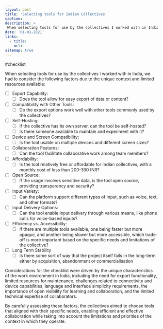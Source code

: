 ```yaml
---
layout: post
title: 'Selecting tools for Indian Collectives'
caption:  
description: >
 When selecting tools for use by the collectives I worked with in India, we had to consider the following factors due to the unique context and limited resources available
date: '01-01-2021'
links:
  - title: 
    url:
sitemap: true
---
```


 #checklist 

When selecting tools for use by the collectives I worked with in India, we had to consider the following factors due to the unique context and limited resources available:

- [ ]  Export Capability: 
	- [ ] Does the tool allow for easy export of data or content?
- [ ]  Compatibility with Other Tools: 
	- [ ] Do the export options work well with other tools commonly used by the collectives?
- [ ]  Self-Hosting: 
	- [ ] If the collective has its own server, can the tool be self-hosted? 
	- [ ] Is there someone available to maintain and experiment with it?
- [ ]  Device and Screen Compatibility: 
	- [ ] Is the tool usable on multiple devices and different screen sizes?
- [ ]  Collaboration Features: 
	- [ ] Can the tool facilitate collaborative work among team members?
- [ ]  Affordability: 
	- [ ] Is the tool relatively free or affordable for Indian collectives, with a monthly cost of less than 200-300 INR?
- [ ]  Open Source: 
	- [ ] If the usage involves sensitive data, is the tool open source, providing transparency and security?
- [ ]  Input Variety: 
	- [ ] Can the platform support different types of input, such as voice, text, and other formats?
- [ ]  Input Delivery Options: 
	- [ ] Can the tool enable input delivery through various means, like phone calls for voice-based inputs?
- [ ]  Efficiency vs. Accessibility: 
	- [ ] If there are multiple tools available, one being faster but more opaque, and another being slower but more accessible, which trade-off is more important based on the specific needs and limitations of the collective?
- [ ] Long Term Stability
	- [ ] Is there some sort of way that the project itself fails in the long-term either by acquisition, abandonment or commercialisation

Considerations for the checklist were driven by the unique characteristics of the work environment in India, including the need for export functionality, limited resources for maintenance, challenges related to connectivity and device capabilities, language and interface simplicity requirements, the importance of open visibility for learning and collaboration, and the limited technical expertise of collaborators.

By carefully assessing these factors, the collectives aimed to choose tools that aligned with their specific needs, enabling efficient and effective collaboration while taking into account the limitations and priorities of the context in which they operate.

